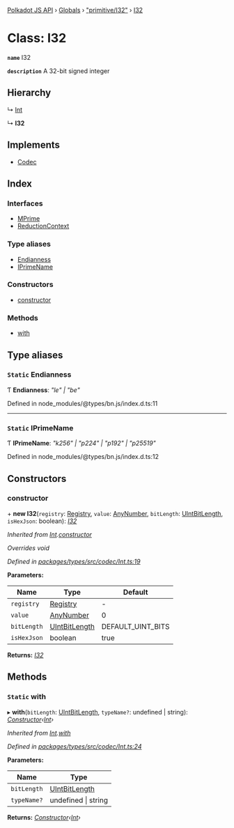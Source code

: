 [Polkadot JS API](../README.md) › [Globals](../globals.md) › ["primitive/I32"](../modules/_primitive_i32_.md) › [I32](_primitive_i32_.i32.md)

# Class: I32

**`name`** I32

**`description`** 
A 32-bit signed integer

## Hierarchy

  ↳ [Int](_codec_int_.int.md)

  ↳ **I32**

## Implements

* [Codec](../interfaces/_types_codec_.codec.md)

## Index

### Interfaces

* [MPrime](../interfaces/_primitive_i32_.i32.mprime.md)
* [ReductionContext](../interfaces/_primitive_i32_.i32.reductioncontext.md)

### Type aliases

* [Endianness](_primitive_i32_.i32.md#static-endianness)
* [IPrimeName](_primitive_i32_.i32.md#static-iprimename)

### Constructors

* [constructor](_primitive_i32_.i32.md#constructor)

### Methods

* [with](_primitive_i32_.i32.md#static-with)

## Type aliases

### `Static` Endianness

Ƭ **Endianness**: *"le" | "be"*

Defined in node_modules/@types/bn.js/index.d.ts:11

___

### `Static` IPrimeName

Ƭ **IPrimeName**: *"k256" | "p224" | "p192" | "p25519"*

Defined in node_modules/@types/bn.js/index.d.ts:12

## Constructors

###  constructor

\+ **new I32**(`registry`: [Registry](../interfaces/_types_registry_.registry.md), `value`: [AnyNumber](../modules/_types_helpers_.md#anynumber), `bitLength`: [UIntBitLength](../modules/_codec_abstractint_.md#uintbitlength), `isHexJson`: boolean): *[I32](_primitive_i32_.i32.md)*

*Inherited from [Int](_codec_int_.int.md).[constructor](_codec_int_.int.md#constructor)*

*Overrides void*

*Defined in [packages/types/src/codec/Int.ts:19](https://github.com/polkadot-js/api/blob/226426e67e/packages/types/src/codec/Int.ts#L19)*

**Parameters:**

Name | Type | Default |
------ | ------ | ------ |
`registry` | [Registry](../interfaces/_types_registry_.registry.md) | - |
`value` | [AnyNumber](../modules/_types_helpers_.md#anynumber) | 0 |
`bitLength` | [UIntBitLength](../modules/_codec_abstractint_.md#uintbitlength) | DEFAULT_UINT_BITS |
`isHexJson` | boolean | true |

**Returns:** *[I32](_primitive_i32_.i32.md)*

## Methods

### `Static` with

▸ **with**(`bitLength`: [UIntBitLength](../modules/_codec_abstractint_.md#uintbitlength), `typeName?`: undefined | string): *[Constructor](../interfaces/_types_codec_.constructor.md)‹[Int](_codec_int_.int.md)›*

*Inherited from [Int](_codec_int_.int.md).[with](_codec_int_.int.md#static-with)*

*Defined in [packages/types/src/codec/Int.ts:24](https://github.com/polkadot-js/api/blob/226426e67e/packages/types/src/codec/Int.ts#L24)*

**Parameters:**

Name | Type |
------ | ------ |
`bitLength` | [UIntBitLength](../modules/_codec_abstractint_.md#uintbitlength) |
`typeName?` | undefined &#124; string |

**Returns:** *[Constructor](../interfaces/_types_codec_.constructor.md)‹[Int](_codec_int_.int.md)›*
